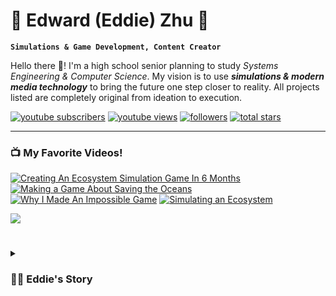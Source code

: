 # 🌴 Edward (Eddie) Zhu 🌴

**`Simulations & Game Development, Content Creator`**

Hello there 👋! I'm a high school senior planning to study *Systems Engineering & Computer Science*. My vision is to use ***simulations & modern media technology*** to bring the future one step closer to reality. All projects listed are completely original from ideation to execution.
   <p align="left">
      <a href="https://www.youtube.com/@eddie.z?sub_confirmation=1">
         <img alt="youtube subscribers" title="Subscribe to my YouTube channel" src="https://custom-icon-badges.demolab.com/youtube/channel/subscribers/UCEZy1HFFPySOdGOPFWRPpMA?color=%23E05D44&label=SUBSCRIBE&logo=video&logoColor=white&style=for-the-badge&labelColor=CE4630"/></a> 
      <a href="https://www.youtube.com/@eddie.z/">
         <img alt="youtube views" title="YouTube views" src="https://custom-icon-badges.demolab.com/youtube/channel/views/UCEZy1HFFPySOdGOPFWRPpMA?color=%23E1AD0E&logo=eye&logoColor=white&style=for-the-badge&labelColor=C79600"/></a> 
      <a href="https://github.com/eddiezhu22?tab=followers">
         <img alt="followers" title="Follow me on Github" src="https://custom-icon-badges.demolab.com/github/followers/eddiezhu22?color=236ad3&labelColor=1155ba&style=for-the-badge&logo=person-add&label=Follow&logoColor=white"/></a>
      <a href="https://github.com/eddiezhu22?tab=repositories&sort=stargazers">
         <img alt="total stars" title="Total stars on GitHub" src="https://custom-icon-badges.demolab.com/github/stars/eddiezhu22?color=55960c&style=for-the-badge&labelColor=488207&logo=star"/></a>
   </p>

---


### 📺 My Favorite Videos!

<!-- BEGIN YOUTUBE-CARDS -->
[![Creating An Ecosystem Simulation Game In 6 Months](https://ytcards.demolab.com/?id=52ZeHGGEf6o&title=Creating+An+Ecosystem+Simulation+Game+In+6+Months&lang=en&timestamp=1657052100&background_color=%230d1117&title_color=%23ffffff&stats_color=%23dedede&max_title_lines=2&width=250&border_radius=5 "Creating An Ecosystem Simulation Game In 6 Months")](https://www.youtube.com/watch?v=52ZeHGGEf6o)
[![Making a Game About Saving the Oceans](https://ytcards.demolab.com/?id=JsO8TMlBgwI&title=Making+a+Game+About+Saving+the+Oceans&lang=en&timestamp=1636417312&background_color=%230d1117&title_color=%23ffffff&stats_color=%23dedede&max_title_lines=2&width=250&border_radius=5 "Making a Game About Saving the Oceans")](https://www.youtube.com/watch?v=JsO8TMlBgwI)
[![Why I Made An Impossible Game](https://ytcards.demolab.com/?id=dI1TItvJhqs&title=Why+I+Made+An+Impossible+Game&lang=en&timestamp=1632076190&background_color=%230d1117&title_color=%23ffffff&stats_color=%23dedede&max_title_lines=2&width=250&border_radius=5 "Why I Made An Impossible Game")](https://www.youtube.com/watch?v=dI1TItvJhqs)
[![Simulating an Ecosystem](https://ytcards.demolab.com/?id=I5ICps2a9vo&title=Simulating+an+Ecosystem&lang=en&timestamp=1609437610&background_color=%230d1117&title_color=%23ffffff&stats_color=%23dedede&max_title_lines=1&width=250&border_radius=5 "Simulating an Ecosystem")](https://www.youtube.com/watch?v=I5ICps2a9vo)
<!-- END YOUTUBE-CARDS -->

[<img src="https://custom-icon-badges.demolab.com/badge/-Subscribe%20For%20More-red?style=for-the-badge&logo=video&logoColor=white"/>](https://www.youtube.com/@eddie.z?sub_confirmation=1)


#
<details>
 <summary><h3>👨‍💻 Eddie's Story </h3></summary>
   I started my coding journey as a naive computer science student with a passion to learn everything I could about this programming world - code, unix, linux, theory. And all the while, teaching myself iOS development with a dream to build my own app, but that soon got overshadowed by my desire to excel in Java. A desire that landed me a full-stack software engineering job upon graduation. However, I had another desire I had been pursuing throughout this time - YouTube content creation. I eventually ended up quitting my software engineering job to pursue YouTube full-time, and that has been my focus ever since. But there's something that's always bothered me about my journey - abandoning my dream of building my own app to pursue the safe route, a job. Now I've already taken the leap away from that safety net into this uncomfortable, unexplored world that it being a creator. And it worked out, but again, it became comfortable. It's easier to create a video than go out on a ledge and build my own product. I do have to eat, at the end of the day, but I think it's time. It's time to get uncomfortable again. I have a burning desire to get back on the horse, and fulfill that dream younger me had of building my own app, my own product. And in order to do that, I'll be implmementing a few measures to streamline my YouTube content to focus more time on fulfilling that dream - a dream that I'll be ready to tackle in 2023 due to the measure I'm putting in place now until the end of 2022. Don't wait up, because I'm coming.

[website]: https://eddie.com
[youtube]: https://youtube.com/@eddie.z
